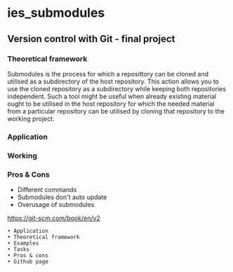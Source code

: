# ies_submodules
## Version control with Git - final project

### Theoretical framework

Submodules is the process for which a reposittory can be cloned and utilised as a subdirectory of the host repository. This action allows you to use the cloned repository as a subdirectory while keeping both repositories independent. Such a tool might be useful when already existing material ought to be utilised in the host repository for which the needed material from a particular repository can be utilised by cloning that repository to the working project. 

### Application
### Working
### Pros & Cons

* Different commands
* Submodules don't auto update 
* Overusage of submodules


https://git-scm.com/book/en/v2

	• Application
	• Theoretical framework
	• Examples
	• Tasks
	• Pros & cons
	• Github page



